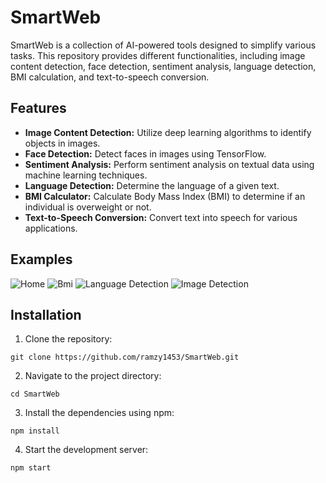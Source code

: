 # SmartWeb

SmartWeb is a collection of AI-powered tools designed to simplify various tasks. This repository provides different functionalities, including image content detection, face detection, sentiment analysis, language detection, BMI calculation, and text-to-speech conversion.

## Features

- **Image Content Detection:** Utilize deep learning algorithms to identify objects in images.
- **Face Detection:** Detect faces in images using TensorFlow.
- **Sentiment Analysis:** Perform sentiment analysis on textual data using machine learning techniques.
- **Language Detection:** Determine the language of a given text.
- **BMI Calculator:** Calculate Body Mass Index (BMI) to determine if an individual is overweight or not.
- **Text-to-Speech Conversion:** Convert text into speech for various applications.

## Examples
![Home](https://cdn.discordapp.com/attachments/804151950227537980/1117966488817639517/image.png)
![Bmi](https://cdn.discordapp.com/attachments/804151950227537980/1117966565959290940/image.png)
![Language Detection](https://media.discordapp.net/attachments/804151950227537980/1117967401070374942/image.png)
![Image Detection](https://cdn.discordapp.com/attachments/804151950227537980/1117967258069778492/image.png)


## Installation
1. Clone the repository:

```shell
git clone https://github.com/ramzy1453/SmartWeb.git
````

2. Navigate to the project directory:

```shell
cd SmartWeb
```

3. Install the dependencies using npm:

```shell
npm install
```

4. Start the development server:

```shell
npm start
```
